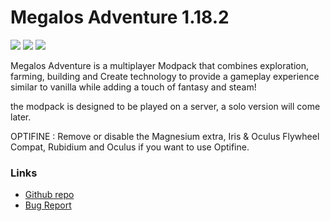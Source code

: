 # Megalos Adventure 1.18.2
![](https://img.guildedcdn.com/ContentMediaGenericFiles/c8deb88d7301079f451953e2428092b1-Full.webp?w=1920&h=700)
![](https://img.shields.io/badge/Forge%20Version-40.1.84-orange) ![](https://img.shields.io/badge/RAM%20MIN-6Go-green) 

Megalos Adventure is a multiplayer Modpack that combines exploration, farming, building and Create technology to provide a gameplay experience similar to vanilla while adding a touch of fantasy and steam!

the modpack is designed to be played on a server, a solo version will come later.

OPTIFINE : Remove or disable the Magnesium extra, Iris & Oculus Flywheel Compat, Rubidium and Oculus if you want to use Optifine.

### Links 

- [Github repo](https://github.com/Megalos-Corp/Megalos-Adventure)
- [Bug Report](https://github.com/Megalos-Corp/Megalos-Adventure/issues)